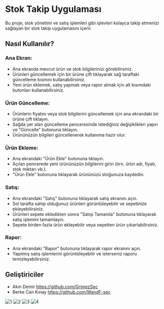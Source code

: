 # Stok Takip Uygulaması

Bu proje, stok yönetimi ve satış işlemleri gibi işlevleri kolayca takip etmenizi sağlayan bir stok takip uygulamasını içerir.

## Nasıl Kullanılır?

### Ana Ekran:
- Ana ekranda mevcut ürün ve stok bilgilerinizi görebilirsiniz.
- Ürünleri güncellemek için bir ürüne çift tıklayarak sağ taraftaki güncelleme kısmını kullanabilirsiniz.
- Yeni ürün eklemek, satış yapmak veya rapor almak için alt kısımdaki butonları kullanabilirsiniz.

### Ürün Güncelleme:
- Ürünlerin fiyatını veya stok bilgilerini güncellemek için ana ekrandaki bir ürüne çift tıklayın.
- Sağda yer alan güncelleme penceresinde istediğiniz değişiklikleri yapın ve "Güncelle" butonuna tıklayın.
- Ürününüzün bilgileri güncellenerek kullanıma hazır olur.

### Ürün Ekleme:
- Ana ekrandaki "Ürün Ekle" butonuna tıklayın.
- Açılan pencerede yeni ürününüzün bilgilerini girin (örn. ürün adı, fiyatı, stok miktarı vb.).
- "Ürün Ekle" butonuna tıklayarak ürününüzü stoğunuza kaydedin.

### Satış:
- Ana ekrandaki "Satış" butonuna tıklayarak satış ekranını açın.
- Sol tarafta sahip olduğunuz ürünleri görüntüleyebilir ve sepetinize ekleyebilirsiniz.
- Ürünleri sepete ekledikten sonra "Satışı Tamamla" butonuna tıklayarak satış işlemini tamamlayın.
- Sepete birden fazla ürün ekleyebilir veya sepetten ürün çıkartabilirsiniz.

### Rapor:
- Ana ekrandaki "Rapor" butonuna tıklayarak rapor ekranını açın.
- Yapılmış satış işlemlerini görüntüleyebilir ve isterseniz raporu temizleyebilirsiniz.

## Geliştiriciler
- Akın Demir https://github.com/GrimezSec
- Berke Can Kınay https://github.com/WandF-sec

![1](https://github.com/GrimezSec/Stok-Takip-Uygulamas-/assets/128565483/4b0ab694-ee74-4696-9f2c-c9d958848384)
![2](https://github.com/GrimezSec/Stok-Takip-Uygulamas-/assets/128565483/252510a3-b1c4-4a4b-b43c-8874c364cd44)
![3](https://github.com/GrimezSec/Stok-Takip-Uygulamas-/assets/128565483/47102985-56c4-4b97-9401-7165e762638d)
![4](https://github.com/GrimezSec/Stok-Takip-Uygulamas-/assets/128565483/53e8bd40-7fb0-4d51-bc99-679e66e02079)
